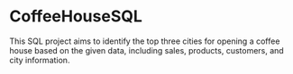 # CoffeeHouseSQL
This SQL project aims to identify the top three cities for opening a coffee house based on the given data, including sales, products, customers, and city information.
